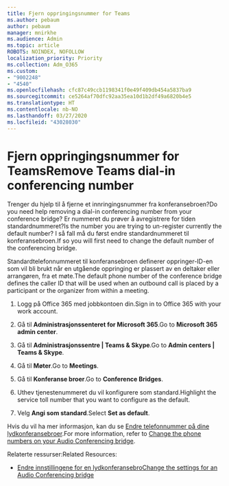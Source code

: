 ```yaml
---
title: Fjern oppringingsnummer for Teams
ms.author: pebaum
author: pebaum
manager: mnirkhe
ms.audience: Admin
ms.topic: article
ROBOTS: NOINDEX, NOFOLLOW
localization_priority: Priority
ms.collection: Adm_O365
ms.custom:
- "9002248"
- "4540"
ms.openlocfilehash: cfc87c49ccb1198341f0e49f409db454a5837ba9
ms.sourcegitcommit: ce5264af70dfc92aa35ea10d1b2df49a6820b4e5
ms.translationtype: HT
ms.contentlocale: nb-NO
ms.lasthandoff: 03/27/2020
ms.locfileid: "43028030"
---
```

# <a name="remove-teams-dial-in-conferencing-number"></a><span data-ttu-id="771f6-102">Fjern oppringingsnummer for Teams</span><span class="sxs-lookup"><span data-stu-id="771f6-102">Remove Teams dial-in conferencing number</span></span>

<span data-ttu-id="771f6-103">Trenger du hjelp til å fjerne et innringingsnummer fra konferansebroen?</span><span class="sxs-lookup"><span data-stu-id="771f6-103">Do you need help removing a dial-in conferencing number from your conference bridge?</span></span> <span data-ttu-id="771f6-104">Er nummeret du prøver å avregistrere for tiden standardnummeret?</span><span class="sxs-lookup"><span data-stu-id="771f6-104">Is the number you are trying to un-register currently the default number?</span></span> <span data-ttu-id="771f6-105">I så fall må du først endre standardnummeret til konferansebroen.</span><span class="sxs-lookup"><span data-stu-id="771f6-105">If so you will first need to change the default number of the conferencing bridge.</span></span>

<span data-ttu-id="771f6-106">Standardtelefonnummeret til konferansebroen definerer oppringer-ID-en som vil bli brukt når en utgående oppringing er plassert av en deltaker eller arrangøren, fra et møte.</span><span class="sxs-lookup"><span data-stu-id="771f6-106">The default phone number of the conference bridge defines the caller ID that will be used when an outbound call is placed by a participant or the organizer from within a meeting.</span></span>

1. <span data-ttu-id="771f6-107">Logg på Office 365 med jobbkontoen din.</span><span class="sxs-lookup"><span data-stu-id="771f6-107">Sign in to Office 365 with your work account.</span></span>

2. <span data-ttu-id="771f6-108">Gå til **Administrasjonssenteret for Microsoft 365**.</span><span class="sxs-lookup"><span data-stu-id="771f6-108">Go to **Microsoft 365 admin center**.</span></span>

3. <span data-ttu-id="771f6-109">Gå til **Administrasjonssentre | Teams & Skype**.</span><span class="sxs-lookup"><span data-stu-id="771f6-109">Go to **Admin centers | Teams & Skype**.</span></span>

4. <span data-ttu-id="771f6-110">Gå til **Møter**.</span><span class="sxs-lookup"><span data-stu-id="771f6-110">Go to **Meetings**.</span></span>

5. <span data-ttu-id="771f6-111">Gå til **Konferanse broer**.</span><span class="sxs-lookup"><span data-stu-id="771f6-111">Go to **Conference Bridges**.</span></span>

6. <span data-ttu-id="771f6-112">Uthev tjenestenummeret du vil konfigurere som standard.</span><span class="sxs-lookup"><span data-stu-id="771f6-112">Highlight the service toll number that you want to configure as the default.</span></span>

7. <span data-ttu-id="771f6-113">Velg **Angi som standard**.</span><span class="sxs-lookup"><span data-stu-id="771f6-113">Select **Set as default**.</span></span>

<span data-ttu-id="771f6-114">Hvis du vil ha mer informasjon, kan du se [Endre telefonnummer på dine lydkonferansebroer](https://docs.microsoft.com/microsoftteams/change-the-phone-numbers-on-your-audio-conferencing-bridge).</span><span class="sxs-lookup"><span data-stu-id="771f6-114">For more information, refer to [Change the phone numbers on your Audio Conferencing bridge](https://docs.microsoft.com/microsoftteams/change-the-phone-numbers-on-your-audio-conferencing-bridge).</span></span>

<span data-ttu-id="771f6-115">Relaterte ressurser:</span><span class="sxs-lookup"><span data-stu-id="771f6-115">Related Resources:</span></span>

- [<span data-ttu-id="771f6-116">Endre innstillingene for en lydkonferansebro</span><span class="sxs-lookup"><span data-stu-id="771f6-116">Change the settings for an Audio Conferencing bridge</span></span>](https://docs.microsoft.com/microsoftteams/change-the-settings-for-an-audio-conferencing-bridge)

